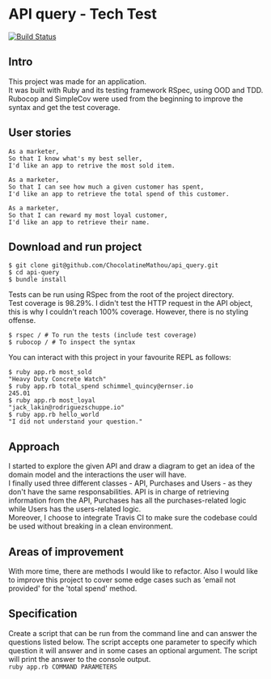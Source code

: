 # API query - Tech Test

[![Build Status](https://travis-ci.org/ChocolatineMathou/api_query.svg?branch=master)](https://travis-ci.org/ChocolatineMathou/api_query)

## Intro

This project was made for an application.  
It was built with Ruby and its testing framework RSpec, using OOD and TDD.  
Rubocop and SimpleCov were used from the beginning to improve the syntax and get the test coverage.

## User stories

```
As a marketer,
So that I know what's my best seller,
I'd like an app to retrive the most sold item.

As a marketer,
So that I can see how much a given customer has spent,
I'd like an app to retrieve the total spend of this customer.

As a marketer,
So that I can reward my most loyal customer,
I'd like an app to retrieve their name.
```

## Download and run project

```
$ git clone git@github.com/ChocolatineMathou/api_query.git
$ cd api-query
$ bundle install
```

Tests can be run using RSpec from the root of the project directory.  
Test coverage is 98.29%. I didn't test the HTTP request in the API object, this is why I couldn't reach 100% coverage. However, there is no styling offense.

```
$ rspec / # To run the tests (include test coverage)
$ rubocop / # To inspect the syntax
```

You can interact with this project in your favourite REPL as follows:   

```
$ ruby app.rb most_sold
"Heavy Duty Concrete Watch"
$ ruby app.rb total_spend schimmel_quincy@ernser.io
245.01
$ ruby app.rb most_loyal
"jack_lakin@rodriguezschuppe.io"
$ ruby app.rb hello_world
"I did not understand your question."
```

## Approach

I started to explore the given API and draw a diagram to get an idea of the domain model and the interactions the user will have.  
I finally used three different classes - API, Purchases and Users - as they don't have the same responsabilities. API is in charge of retrieving information from the API, Purchases has all the purchases-related logic while Users has the users-related logic.   
Moreover, I choose to integrate Travis CI to make sure the codebase could be used without breaking in a clean environment.

## Areas of improvement

With more time, there are methods I would like to refactor. Also I would like to improve this project to cover some edge cases such as 'email not provided' for the 'total spend' method.

## Specification

Create a script that can be run from the command line and can answer the questions listed below. The script accepts one parameter to specify which question it will answer and in some cases an optional argument. The script will print the answer to the console output.   
`ruby app.rb COMMAND PARAMETERS`
